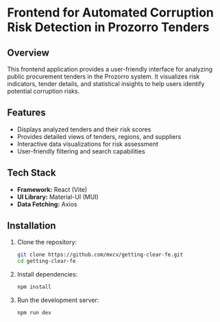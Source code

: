 # Frontend for Automated Corruption Risk Detection in Prozorro Tenders

## Overview
This frontend application provides a user-friendly interface for analyzing public procurement tenders in the Prozorro system. It visualizes risk indicators, tender details, and statistical insights to help users identify potential corruption risks.

## Features
- Displays analyzed tenders and their risk scores
- Provides detailed views of tenders, regions, and suppliers
- Interactive data visualizations for risk assessment
- User-friendly filtering and search capabilities

## Tech Stack
- **Framework:** React (Vite)
- **UI Library:** Material-UI (MUI)
- **Data Fetching:** Axios

## Installation
1. Clone the repository:
   ```bash
   git clone https://github.com/mxcv/getting-clear-fe.git
   cd getting-clear-fe
   ```
2. Install dependencies:
   ```bash
   npm install
   ```
4. Run the development server:
   ```bash
   npm run dev
   ```
